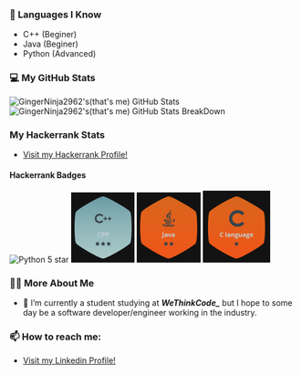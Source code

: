 ### 📖 Languages I Know
- C++ (Beginer)
- Java (Beginer)
- Python (Advanced)

### 💻 My GitHub Stats

![GingerNinja2962's(that's me) GitHub Stats](https://github-readme-stats.vercel.app/api?username=GingerNinja2962&hide_title=false&hide_border=false&show_icons=true&include_all_commits=true&count_private=true&line_height=20&theme=great-gatsby)![GingerNinja2962's(that's me) GitHub Stats BreakDown](https://github-readme-stats.vercel.app/api/top-langs/?username=GingerNinja2962&hide_title=false&hide_border=false&layout=compact&langs_count=10&&theme=great-gatsby&count_private=true&custom_title=My%20all%20time%20Most%20Used%20Languages)

### My Hackerrank Stats
  - [Visit my Hackerrank Profile!](https://www.hackerrank.com/henryswessels001)
#### Hackerrank Badges
 ![Python 5 star](https://github.com/nathan-abela/HackerRank-Solutions/blob/master/Badges/python_5_star.png)
 ![Cpp 3 star](https://github.com/GingerNinja2962/HackerRank/blob/main/Badges/cpp_3_star.png)
 ![Java 2 star](https://github.com/GingerNinja2962/HackerRank/blob/main/Badges/java_2_star.png)
 ![C 1 star](https://github.com/GingerNinja2962/HackerRank/blob/main/Badges/c_1_star.png)

### 👨‍🎓 More About Me

- 🌱 I’m currently a student studying at ***WeThinkCode_*** but I hope to some day be a software developer/engineer working in the industry. 
<!--
- I am currently 19 but am a hard working and dedicated individual trying to learn as much as I can from whom ever I can.
- I Finished Grade 12 in 2018 and started studying at ***WeThinkCode_*** in 2019, I have gotten full marks for all my assignments so far and really love the work I am studying. 
-->
### 📫 How to reach me:
  - [Visit my Linkedin Profile!](https://www.linkedin.com/in/henry-wessels-1606921ba)
